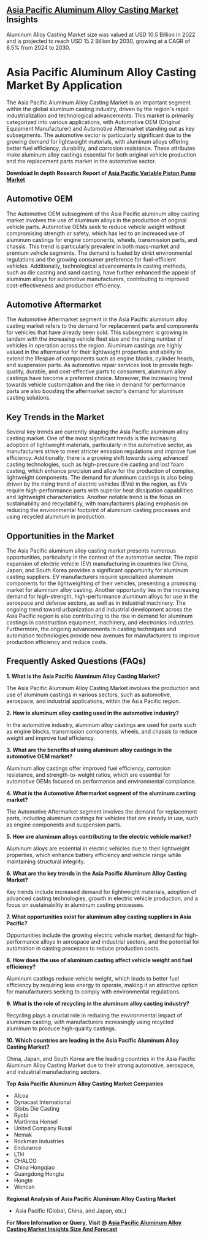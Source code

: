 <h2><a href="https://www.verifiedmarketreports.com/download-sample/?rid=521618&amp;utm_source=Github-Feb&amp;utm_medium=219" target="_blank">Asia Pacific Aluminum Alloy Casting Market</a> Insights</h2><p>Aluminum Alloy Casting Market size was valued at USD 10.5 Billion in 2022 and is projected to reach USD 15.2 Billion by 2030, growing at a CAGR of 6.5% from 2024 to 2030.</p><p><h1>Asia Pacific Aluminum Alloy Casting Market By Application</h1> <p>The Asia Pacific Aluminum Alloy Casting Market is an important segment within the global aluminum casting industry, driven by the region's rapid industrialization and technological advancements. This market is primarily categorized into various applications, with Automotive OEM (Original Equipment Manufacturer) and Automotive Aftermarket standing out as key subsegments. The automotive sector is particularly significant due to the growing demand for lightweight materials, with aluminum alloys offering better fuel efficiency, durability, and corrosion resistance. These attributes make aluminum alloy castings essential for both original vehicle production and the replacement parts market in the automotive sector.</p> <p><p><strong>Download In depth Research Report of <a href="https://www.verifiedmarketreports.com/download-sample/?rid=236118&amp;utm_source=Pulse-Dec&amp;utm_medium=219" target="_blank">Asia Pacific Variable Piston Pump Market</a></strong></p></p> <h2>Automotive OEM</h2> <p>The Automotive OEM subsegment of the Asia Pacific aluminum alloy casting market involves the use of aluminum alloys in the production of original vehicle parts. Automotive OEMs seek to reduce vehicle weight without compromising strength or safety, which has led to an increased use of aluminum castings for engine components, wheels, transmission parts, and chassis. This trend is particularly prevalent in both mass-market and premium vehicle segments. The demand is fueled by strict environmental regulations and the growing consumer preference for fuel-efficient vehicles. Additionally, technological advancements in casting methods, such as die casting and sand casting, have further enhanced the appeal of aluminum alloys for automotive manufacturers, contributing to improved cost-effectiveness and production efficiency.</p> <h2>Automotive Aftermarket</h2> <p>The Automotive Aftermarket segment in the Asia Pacific aluminum alloy casting market refers to the demand for replacement parts and components for vehicles that have already been sold. This subsegment is growing in tandem with the increasing vehicle fleet size and the rising number of vehicles in operation across the region. Aluminum castings are highly valued in the aftermarket for their lightweight properties and ability to extend the lifespan of components such as engine blocks, cylinder heads, and suspension parts. As automotive repair services look to provide high-quality, durable, and cost-effective parts to consumers, aluminum alloy castings have become a preferred choice. Moreover, the increasing trend towards vehicle customization and the rise in demand for performance parts are also boosting the aftermarket sector's demand for aluminum casting solutions.</p> <h2>Key Trends in the Market</h2> <p>Several key trends are currently shaping the Asia Pacific aluminum alloy casting market. One of the most significant trends is the increasing adoption of lightweight materials, particularly in the automotive sector, as manufacturers strive to meet stricter emission regulations and improve fuel efficiency. Additionally, there is a growing shift towards using advanced casting technologies, such as high-pressure die casting and lost foam casting, which enhance precision and allow for the production of complex, lightweight components. The demand for aluminum castings is also being driven by the rising trend of electric vehicles (EVs) in the region, as EVs require high-performance parts with superior heat dissipation capabilities and lightweight characteristics. Another notable trend is the focus on sustainability and recyclability, with manufacturers placing emphasis on reducing the environmental footprint of aluminum casting processes and using recycled aluminum in production.</p> <h2>Opportunities in the Market</h2> <p>The Asia Pacific aluminum alloy casting market presents numerous opportunities, particularly in the context of the automotive sector. The rapid expansion of electric vehicle (EV) manufacturing in countries like China, Japan, and South Korea provides a significant opportunity for aluminum casting suppliers. EV manufacturers require specialized aluminum components for the lightweighting of their vehicles, presenting a promising market for aluminum alloy casting. Another opportunity lies in the increasing demand for high-strength, high-performance aluminum alloys for use in the aerospace and defense sectors, as well as in industrial machinery. The ongoing trend toward urbanization and industrial development across the Asia Pacific region is also contributing to the rise in demand for aluminum castings in construction equipment, machinery, and electronics industries. Furthermore, the ongoing advancements in casting techniques and automation technologies provide new avenues for manufacturers to improve production efficiency and reduce costs.</p> <h2>Frequently Asked Questions (FAQs)</h2> <p><b>1. What is the Asia Pacific Aluminum Alloy Casting Market?</b></p> <p>The Asia Pacific Aluminum Alloy Casting Market involves the production and use of aluminum castings in various sectors, such as automotive, aerospace, and industrial applications, within the Asia Pacific region.</p> <p><b>2. How is aluminum alloy casting used in the automotive industry?</b></p> <p>In the automotive industry, aluminum alloy castings are used for parts such as engine blocks, transmission components, wheels, and chassis to reduce weight and improve fuel efficiency.</p> <p><b>3. What are the benefits of using aluminum alloy castings in the automotive OEM market?</b></p> <p>Aluminum alloy castings offer improved fuel efficiency, corrosion resistance, and strength-to-weight ratios, which are essential for automotive OEMs focused on performance and environmental compliance.</p> <p><b>4. What is the Automotive Aftermarket segment of the aluminum casting market?</b></p> <p>The Automotive Aftermarket segment involves the demand for replacement parts, including aluminum castings for vehicles that are already in use, such as engine components and suspension parts.</p> <p><b>5. How are aluminum alloys contributing to the electric vehicle market?</b></p> <p>Aluminum alloys are essential in electric vehicles due to their lightweight properties, which enhance battery efficiency and vehicle range while maintaining structural integrity.</p> <p><b>6. What are the key trends in the Asia Pacific Aluminum Alloy Casting Market?</b></p> <p>Key trends include increased demand for lightweight materials, adoption of advanced casting technologies, growth in electric vehicle production, and a focus on sustainability in aluminum casting processes.</p> <p><b>7. What opportunities exist for aluminum alloy casting suppliers in Asia Pacific?</b></p> <p>Opportunities include the growing electric vehicle market, demand for high-performance alloys in aerospace and industrial sectors, and the potential for automation in casting processes to reduce production costs.</p> <p><b>8. How does the use of aluminum casting affect vehicle weight and fuel efficiency?</b></p> <p>Aluminum castings reduce vehicle weight, which leads to better fuel efficiency by requiring less energy to operate, making it an attractive option for manufacturers seeking to comply with environmental regulations.</p> <p><b>9. What is the role of recycling in the aluminum alloy casting industry?</b></p> <p>Recycling plays a crucial role in reducing the environmental impact of aluminum casting, with manufacturers increasingly using recycled aluminum to produce high-quality castings.</p> <p><b>10. Which countries are leading in the Asia Pacific Aluminum Alloy Casting Market?</b></p> <p>China, Japan, and South Korea are the leading countries in the Asia Pacific Aluminum Alloy Casting Market due to their strong automotive, aerospace, and industrial manufacturing sectors.</p> </p><p><strong>Top Asia Pacific Aluminum Alloy Casting Market Companies</strong></p><div data-test-id=""><p><li>Alcoa</li><li> Dynacast International</li><li> Gibbs Die Casting</li><li> Ryobi</li><li> Martinrea Honsel</li><li> United Company Rusal</li><li> Nemak</li><li> Rockman Industries</li><li> Endurance</li><li> LTH</li><li> CHALCO</li><li> China Hongqiao</li><li> Guangdong Hongtu</li><li> Hongte</li><li> Wencan</li></p><div><strong>Regional Analysis of&nbsp;Asia Pacific Aluminum Alloy Casting Market</strong></div><ul><li dir="ltr"><p dir="ltr">Asia Pacific (Global, China, and Japan, etc.)</p></li></ul><p><strong>For More Information or Query, Visit @&nbsp;</strong><strong><a href="https://www.verifiedmarketreports.com/product/aluminum-alloy-casting-market-size-and-forecast/?utm_source=Github-Feb&amp;utm_medium=219" target="_blank">Asia Pacific Aluminum Alloy Casting Market Insights Size And Forecast</a></strong></p></div><h2>&nbsp;</h2><div data-test-id="">&nbsp;</div>
